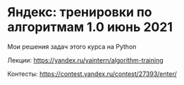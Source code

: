 # Яндекс: тренировки по алгоритмам 1.0 июнь 2021

Мои решения задач этого курса на Python

Лекции: https://yandex.ru/yaintern/algorithm-training

Контесты: https://contest.yandex.ru/contest/27393/enter/
